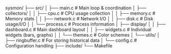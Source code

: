 sysmon/
├── src/
│   ├── main.c          # Main loop & coordination
│   ├── collectors/
│   │   ├── cpu.c       # CPU usage collection
│   │   ├── memory.c    # Memory stats
│   │   ├── network.c   # Network I/O
│   │   ├── disk.c      # Disk usage/I/O
│   │   └── process.c   # Process information
│   ├── display/
│   │   ├── dashboard.c # Main dashboard layout
│   │   ├── widgets.c   # Individual widgets (bars, graphs)
│   │   └── themes.c    # Color schemes
│   └── utils/
│       ├── ringbuffer.c # For storing historical data
│       └── config.c     # Configuration handling
├── include/
└── Makefile
